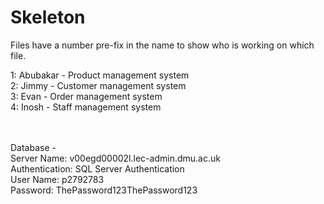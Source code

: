 # Skeleton

Files have a number pre-fix in the name to show who is working on which file. <br>

1: Abubakar - Product management system <br>
2: Jimmy - Customer management system <br>
3: Evan - Order management system <br>
4: Inosh - Staff management system <br>

<br><br>
Database - <br>
Server Name: v00egd00002l.lec-admin.dmu.ac.uk <br>
Authentication: SQL Server Authentication <br>
User Name: p2792783 <br>
Password: ThePassword123ThePassword123 <br>

